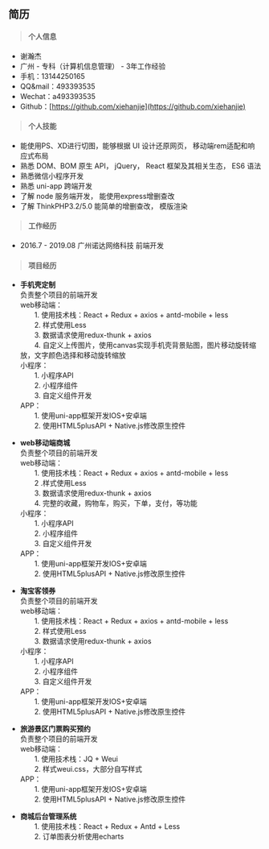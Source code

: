 ## 简历

>#### **个人信息**  

- 谢瀚杰
- 广州 - 专科（计算机信息管理） - 3年工作经验
- 手机：13144250165    
- QQ&mail：493393535
- Wechat：a493393535
- Github：[https://github.com/xiehanjie](https://github.com/xiehanjie)

>#### **个人技能**  

- 能使用PS、XD进行切图，能够根据 UI 设计还原网页， 移动端rem适配和响应式布局
- 熟悉 DOM、BOM 原生 API， jQuery， React 框架及其相关生态， ES6 语法
- 熟悉微信小程序开发 
- 熟悉 uni-app 跨端开发
- 了解 node 服务端开发， 能使用express增删查改
- 了解 ThinkPHP3.2/5.0 能简单的增删查改， 模版渲染

>#### **工作经历**  

- 2016.7 - 2019.08   广州诺达网络科技  前端开发

>#### **项目经历**  

- **手机壳定制**<br/>
    负责整个项目的前端开发<br/>
    web移动端：<br/>
    &emsp;&emsp;1. 使用技术栈：React + Redux + axios + antd-mobile + less<br/>
    &emsp;&emsp;2. 样式使用Less<br/>
    &emsp;&emsp;3. 数据请求使用redux-thunk + axios<br/>
    &emsp;&emsp;4. 自定义上传图片，使用canvas实现手机壳背景贴图，图片移动旋转缩放，文字颜色选择和移动旋转缩放<br/>
    小程序：<br/>
    &emsp;&emsp;1. 小程序API<br/>
    &emsp;&emsp;2. 小程序组件<br/>
    &emsp;&emsp;3. 自定义组件开发<br/>
    APP：<br/>
    &emsp;&emsp;1. 使用uni-app框架开发IOS+安卓端<br/>
    &emsp;&emsp;2. 使用HTML5plusAPI + Native.js修改原生控件<br/>

- **web移动端商城**<br/>
    负责整个项目的前端开发<br/>
    web移动端：<br/>
    &emsp;&emsp;1. 使用技术栈：React + Redux + axios + antd-mobile + less<br/>
    &emsp;&emsp;2 .样式使用Less<br/>
    &emsp;&emsp;3. 数据请求使用redux-thunk + axios<br/>
    &emsp;&emsp;4. 完整的收藏，购物车，购买，下单，支付，等功能<br/>
    小程序：<br/>
    &emsp;&emsp;1. 小程序API<br/>
    &emsp;&emsp;2. 小程序组件<br/>
    &emsp;&emsp;3. 自定义组件开发<br/>
    APP：<br/>
    &emsp;&emsp;1. 使用uni-app框架开发IOS+安卓端<br/>
    &emsp;&emsp;2. 使用HTML5plusAPI + Native.js修改原生控件<br/>

- **淘宝客领券**<br/>
    负责整个项目的前端开发<br/>
    web移动端：<br/>
    &emsp;&emsp;1. 使用技术栈：React + Redux + axios + antd-mobile + less<br/>
    &emsp;&emsp;2. 样式使用Less<br/>
    &emsp;&emsp;3. 数据请求使用redux-thunk + axios<br/>
    小程序：<br/>
    &emsp;&emsp;1. 小程序API<br/>
    &emsp;&emsp;2. 小程序组件<br/>
    &emsp;&emsp;3. 自定义组件开发<br/>
    APP：<br/>
    &emsp;&emsp;1. 使用uni-app框架开发IOS+安卓端<br/>
    &emsp;&emsp;2. 使用HTML5plusAPI + Native.js修改原生控件<br/>

- **旅游景区门票购买预约**<br/>
    负责整个项目的前端开发<br/>
    web移动端：<br/>
    &emsp;&emsp;1. 使用技术栈：JQ + Weui<br/>
    &emsp;&emsp;2. 样式weui.css，大部分自写样式<br/>
    APP：<br/>
    &emsp;&emsp;1. 使用uni-app框架开发IOS+安卓端<br/>
    &emsp;&emsp;2. 使用HTML5plusAPI + Native.js修改原生控件<br/>

- **商城后台管理系统**<br/>
    &emsp;&emsp;1. 使用技术栈：React + Redux + Antd + Less<br/>
    &emsp;&emsp;2. 订单图表分析使用echarts<br/>
    







